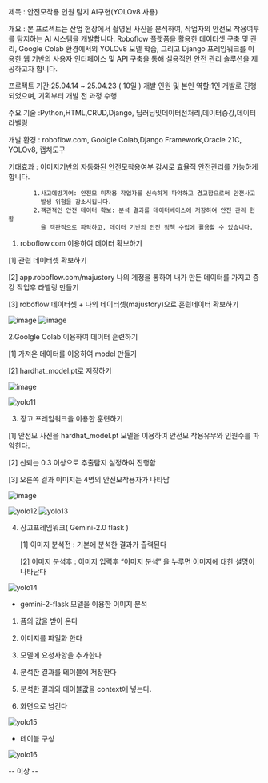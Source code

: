 제목 : 안전모착용 인원 탐지 AI구현(YOLOv8 사용)


개요 : 본 프로젝트는 산업 현장에서 촬영된 사진을 분석하여, 작업자의 안전모 착용여부를
      탐지하는 AI 시스템을 개발합니다. 
      Roboflow 플랫폼을 활용한 데이터셋 구축 및 관리, Google Colab 환경에서의 
      YOLOv8 모델 학습, 그리고 Django 프레임워크를 이용한 웹 기반의 사용자 
      인터페이스 및  API 구축을 통해 실용적인 안전 관리 솔루션을 제공하고자 합니다.

프로젝트 기간:25.04.14 ~ 25.04.23 ( 10일 )
개발 인원 및 본인 역할:1인 개발로 진행되었으며, 기획부터 개발 전 과정 수행

주요 기술 :Python,HTML,CRUD,Django, 딥러닝및데이터전처리,데이터증강,데이터라벨링

개발 환경 : roboflow.com, Goolgle Colab,Django Framework,Oracle 21C, YOLOv8, 캡처도구

기대효과 : 이미지기반의 자동화된 안전모착용여부 감시로 효율적 안전관리를 가능하게 합니다.

           1.사고예방기여: 안전모 미착용 작업자를 신속하게 파악하고 경고함으로써 안전사고
             발생 위험을 감소시킵니다.
           2.객관적인 안전 데이터 확보: 분석 결과를 데이터베이스에 저장하여 안전 관리 현황
             을 객관적으로 파악하고, 데이터 기반의 안전 정책 수립에 활용할 수 있습니다.


1. roboflow.com 이용하여 데이터 확보하기
   
  [1] 관련 데이터셋 확보하기
  
  [2] app.roboflow.com/majustory 나의 계정을 통하여 내가 만든 데이터를 가지고 증강 작업후 라벨링 만들기
  
  [3] roboflow 데이터셋 + 나의 데이터셋(majustory)으로 훈련데이터 확보하기             

![image](https://github.com/user-attachments/assets/d71cd1f0-aed2-4440-bf86-dcdd4fb78442)
![image](https://github.com/user-attachments/assets/54701544-b0f4-4bba-9357-f197b7b3fad8)


2.Goolgle Colab 이용하여 데이터 훈련하기

[1] 가져온 데이터를 이용하여 model 만들기

[2] hardhat_model.pt로 저장하기

![image](https://github.com/user-attachments/assets/c1d2f5af-d705-49ef-a74c-8b0c28e2764d)

![yolo11](https://github.com/user-attachments/assets/3451a1dc-4762-486f-b469-4daa7b8c8eac)



3. 장고 프레임워크을 이용한 훈련하기
   
 [1] 안전모 사진을  hardhat_model.pt 모델을 이용하여 안전모 착용유무와 인원수를 파악한다.
 
 [2] 신뢰는 0.3 이상으로 추출탐지 설정하여 진행함
 
 [3] 오른쪽 결과 이미지는 4명의 안전모착용자가 나타남

![image](https://github.com/user-attachments/assets/79a130c8-76b6-426e-8c6f-c1a63c563a29)

![yolo12](https://github.com/user-attachments/assets/c18e1009-30bb-4411-88e2-9201989c564f)
![yolo13](https://github.com/user-attachments/assets/fe194f1e-75f3-4563-ab04-2a982b4bd4f2)

4. 장고프레임워크( Gemini-2.0 flask )
   
   [1] 이미지 분석전 : 기본에 분석한 결과가 출력된다
   
   [2] 이미지 분석후 : 이미지 입력후 “이미지 분석”  을 누루면 이미지에 대한 설명이 나타난다

![yolo14](https://github.com/user-attachments/assets/2ac4146b-c66d-48ec-9f0f-7a4899d29c42)


* gemini-2-flask 모델을 이용한 이미지 분석
  
1) 폼의 값을 받아 온다

2) 이미지를 파일화 한다

3) 모델에 요청사항을 추가한다

3) 분석한 결과를 테이블에 저장한다

4) 분석한 결과와 테이블값을 context에 넣는다.

5) 화면으로 넘긴다

![yolo15](https://github.com/user-attachments/assets/98611efb-c291-4e38-b9ae-8a3ccdb24845)

* 테이블 구성

![yolo16](https://github.com/user-attachments/assets/434e39d0-0c89-4c02-85ca-8f1ddcc1e3be)

-- 이상 --






